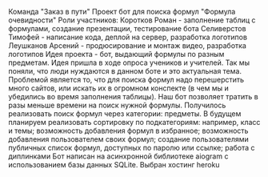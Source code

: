 Команда "Заказ в пути"
Проект бот для поиска формул "Формула очевидности"
Роли участников: 
  Коротков Роман - заполнение таблиц с формулами, создание презентации, тестирование бота
  Селиверстов Тимофей - написание кода, деплой на сервер, разработка логотипов
  Леушканов Арсений - продюсирование и монтаж видео, разработка логотипов
Идея проекта - бот, выдающий формулы по разным предметам. Идея пришла в ходе опроса учеников и учителей. 
Так мы поняли, что люди нуждаются в данном боте и это актуальная тема. Проблемой является то, что 
для поиска формул надо перешерстить много сайтов, или искать их в огромном конспекте (в чем мы и убедились во время заполнения таблицы). 
Наш бот позволяет тратить в разы меньше времени на поиск нужной формулы.
Получилось реализовать поиск формул через категории: предметы.
В будущем планируем реализовать сортировку по подкатегориям: например, класс и темы; возможность добавления формул в избранное; 
возможность добавления пользователем своих формул; создание пользователями публичных список формул, доступных по паролю или ссылке; работа с диплинками
Бот написан на асинхронной библиотеке aiogram с использованием базы данных SQLite. Выбран хостинг heroku
